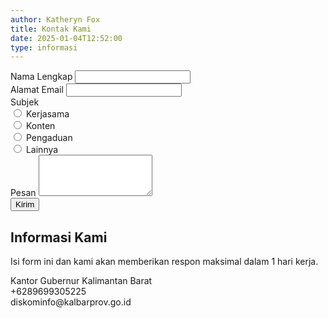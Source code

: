 ```yaml
---
author: Katheryn Fox
title: Kontak Kami
date: 2025-01-04T12:52:00
type: informasi
---
```


<section class="relative bg-white p-8 rounded-xl border-2 border-gray-300 shadow-lg mx-auto max-w-4xl">
    <div class="absolute top-0 right-0 bottom-0 w-1/3 bg-customYellow rounded-r-xl hidden md:block"></div>
    <div class="p-2 w-full max-w-4xl flex flex-col md:flex-row relative z-10">
        <!-- Kotak Putih -->
        <div class="w-full md:w-2/3 p-4 mr-4">
            <form id="contactForm" onsubmit="return validateForm(event)">
                <div class="flex flex-col md:flex-row gap-4 mb-4">
                    <div class="w-full">
                        <label for="name" class="block text-lg font-bold text-gray-700">Nama Lengkap</label>
                        <input type="text" id="name" required class="mt-1 block w-full border border-gray-300 rounded-md shadow-sm p-2 focus:ring-green-500 focus:border-green-500">
                    </div>
                    <div class="w-full">
                        <label for="email" class="block text-lg font-bold text-gray-700">Alamat Email</label>
                        <input type="email" id="email" required class="mt-1 block w-full border border-gray-300 rounded-md shadow-sm p-2 focus:ring-green-500 focus:border-green-500">
                    </div>
                </div>
                <div class="mb-4">
                    <label class="block text-lg font-bold text-gray-700">Subjek</label>
                    <div class="grid grid-cols-2 gap-4 mt-2">
                        <div class="flex items-center">
                            <input type="radio" id="kerjasama" name="subjek" value="Kerjasama" required class="h-4 w-4 text-green-600 border-gray-300 focus:ring-green-500">
                            <label for="kerjasama" class="ml-2 block text-sm text-gray-700">Kerjasama</label>
                        </div>
                        <div class="flex items-center">
                            <input type="radio" id="konten" name="subjek" value="Konten" class="h-4 w-4 text-green-600 border-gray-300 focus:ring-green-500">
                            <label for="konten" class="ml-2 block text-sm text-gray-700">Konten</label>
                        </div>
                        <div class="flex items-center">
                            <input type="radio" id="pengaduan" name="subjek" value="Pengaduan" class="h-4 w-4 text-green-600 border-gray-300 focus:ring-green-500">
                            <label for="pengaduan" class="ml-2 block text-sm text-gray-700">Pengaduan</label>
                        </div>
                        <div class="flex items-center">
                            <input type="radio" id="lainnya" name="subjek" value="Lainnya" class="h-4 w-4 text-green-600 border-gray-300 focus:ring-green-500">
                            <label for="lainnya" class="ml-2 block text-sm text-gray-700">Lainnya</label>
                        </div>
                    </div>
                </div>
                <div class="mb-4">
                    <label for="message" class="block text-lg font-bold text-gray-700">Pesan</label>
                    <textarea id="message" rows="4" required class="mt-1 block w-full border border-gray-300 rounded-md shadow-sm p-2 focus:ring-green-500 focus:border-green-500 resize-none"></textarea>
                </div>
                <button type="submit" class="w-full bg-customGreen text-white py-2 rounded-md hover:bg-green-700">Kirim</button>
            </form>
        </div>
        <!-- Kotak Hijau -->
        <div class="w-full md:w-1/2 bg-customGreen text-white p-4 mt-4 md:mt-0 md:ml-4 relative z-20">
            <h2 class="text-lg font-bold mb-2">Informasi Kami</h2>
            <p class="mb-4 font-medium text-sm">Isi form ini dan kami akan memberikan respon maksimal dalam 1 hari kerja.</p>
            <div class="flex items-center mb-2">
                <i class="fas fa-map-marker-alt mr-2 text-xl"></i>
                <span class="font-medium text-sm">Kantor Gubernur Kalimantan Barat</span>
            </div>
            <div class="flex items-center mb-2">
                <i class="fas fa-phone-alt mr-2 text-xl"></i>
                <span class="font-medium text-sm">+6289699305225</span>
            </div>
            <div class="flex items-center mb-4">
                <i class="fas fa-envelope mr-2 text-xl"></i>
                <span class="font-medium text-sm">diskominfo@kalbarprov.go.id</span>
            </div>
            <div class="flex flex-wrap gap-3 justify-center">
                <a href="https://www.youtube.com/@DiskominfoProvKalbar" target="_blank" class="text-customGreen hover:text-green-800 w-10 h-10 rounded-full bg-white flex items-center justify-center flex-shrink-0">
                    <i class="fab fa-youtube text-2xl"></i>
                </a>
                <a href="https://www.facebook.com/Diskominfoprovkalbar" target="_blank" class="text-customGreen hover:text-green-800 w-10 h-10 rounded-full bg-white flex items-center justify-center flex-shrink-0">
                    <i class="fab fa-facebook text-2xl"></i>
                </a>
                <a href="https://www.tiktok.com/@diskominfo.kalbar" target="_blank" class="text-customGreen hover:text-green-800 w-10 h-10 rounded-full bg-white flex items-center justify-center flex-shrink-0">
                    <i class="fab fa-tiktok text-2xl"></i>
                </a>
                <a href="https://x.com/KominfoKalbar" target="_blank" class="text-customGreen hover:text-green-800 w-10 h-10 rounded-full bg-white flex items-center justify-center flex-shrink-0">
                    <i class="fab fa-twitter text-2xl"></i>
                </a>
                <a href="https://www.instagram.com/diskominfo.kalbar/" target="_blank" class="text-customGreen hover:text-green-800 w-10 h-10 rounded-full bg-white flex items-center justify-center flex-shrink-0">
                    <i class="fab fa-instagram text-2xl"></i>
                </a>
            </div>
        </div>
    </div>
</section>

<script>
function validateForm(event) {
    event.preventDefault();
    
    const name = document.getElementById('name').value;
    const email = document.getElementById('email').value;
    const message = document.getElementById('message').value;
    const subjekRadios = document.getElementsByName('subjek');
    let selectedSubjek = '';
    
    for (let radio of subjekRadios) {
        if (radio.checked) {
            selectedSubjek = radio.value;
            break;
        }
    }
    
    if (!name || !email || !message || !selectedSubjek) {
        alert('Mohon lengkapi semua field yang diperlukan');
        return false;
    }
    
    // Membuat mailto link dengan data form
    const mailtoLink = `mailto:diskominfo@kalbarprov.go.id?subject=${encodeURIComponent(selectedSubjek)}&body=${encodeURIComponent(`Nama: ${name}\nEmail: ${email}\n\nPesan:\n${message}`)}`;
    
    // Membuka email client
    window.location.href = mailtoLink;
    return false;
}
</script>
